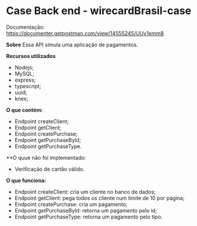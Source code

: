 # Case Back end - wirecardBrasil-case

Documentação: https://documenter.getpostman.com/view/14555245/UUy1emm8

**Sobre**
Essa API simula uma aplicação de pagamentos.

**Recursos utilizados**
- Nodejs;
- MySQL;
- express;
- typescript;
- uuid;
- knex;


**O que contém:**
- Endpoint createClient;
- Endpoint getClient;
- Endpoint createPurchase;
- Endpoint getPurchaseById;
- Endpoint getPurchaseType.

**O quue não foi implementado:
- Verificação de cartão válido.

**O que funciona:**
- Endpoint createClient: cria um cliente no banco de dados;
- Endpoint getClient: pega todos os cliente num limite de 10 por página;
- Endpoint createPurchase: cria um pagamento;
- Endpoint getPurchaseById: retorna um pagamento pelo id;
- Endpoint getPurchaseType: retorna um pagamento pelo tipo.

